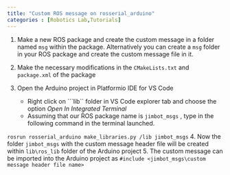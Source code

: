 ```yaml
---
title: "Custom ROS message on rosserial_arduino"
categories : [Robotics Lab,Tutorials]
---
```



1. Make a new ROS package and create the custom message in a folder named ```msg``` within the package. Alternatively you can create a ```msg``` folder in your ROS package and create the custom message file in it.

2. Make the necessary modifications in the ```CMakeLists.txt``` and ```package.xml``` of the package

3. Open the Arduino project in Platformio IDE for VS Code 
    - Right click on ```lib`` folder in VS Code explorer tab and choose the option _Open In Integrated Terminal_ 
    - Assuming that our ROS package name is ```jimbot_msgs``` , type in the following command in the terminal launched.

```rosrun rosserial_arduino make_libraries.py /lib jimbot_msgs```
4. Now the folder ```jimbot_msgs``` with the custom message header file will be created within ```lib\ros_lib``` folder of the Arduino project
5. The custom message can be imported into the Arduino project as ```#include <jimbot_msgs\custom message header file name>```